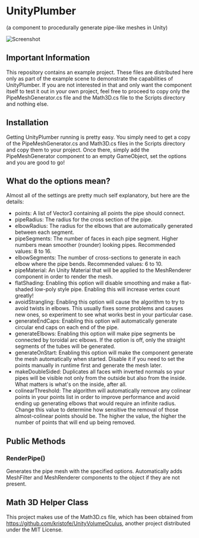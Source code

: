 # UnityPlumber
(a component to procedurally generate pipe-like meshes in Unity)

![Screenshot](https://raw.githubusercontent.com/federicocasares/unity-plumber/master/Preview.png)

## Important Information
This repository contains an example project. These files are distributed here only as part of the example scene to demonstrate the capabilities of UnityPlumber. If you are not interested in that and only want the component itself to test it out in your own project, feel free to proceed to copy only the PipeMeshGenerator.cs file and the Math3D.cs file to the Scripts directory and nothing else.

## Installation
Getting UnityPlumber running is pretty easy. You simply need to get a copy of the PipeMeshGenerator.cs and Math3D.cs files in the Scripts directory and copy them to your project. Once there, simply add the PipeMeshGenerator component to an empty GameObject, set the options and you are good to go!

## What do the options mean?
Almost all of the settings are pretty much self explanatory, but here are the details:

* points: A list of Vector3 containing all points the pipe should connect.
* pipeRadius: The radius for the cross section of the pipe.
* elbowRadius: The radius for the elbows that are automatically generated between each segment.
* pipeSegments: The number of faces in each pipe segment. Higher numbers mean smoother (rounder) looking pipes. Recommended values: 8 to 16.
* elbowSegments: The number of cross-sections to generate in each elbow where the pipe bends. Recommended values: 6 to 10.
* pipeMaterial: An Unity Material that will be applied to the MeshRenderer component in order to render the mesh.
* flatShading: Enabling this option will disable smoothing and make a flat-shaded low-poly style pipe. Enabling this will increase vertex count greatly!
* avoidStrangling: Enabling this option will cause the algorithm to try to avoid twists in elbows. This usually fixes some problems and causes new ones, so experiment to see what works best in your particular case.
* generateEndCaps: Enabling this option will automatically generate circular end caps on each end of the pipe.
* generateElbows: Enabling this option will make pipe segments be connected by toroidal arc elbows. If the option is off, only the straight segments of the tubes will be generated.
* generateOnStart: Enabling this option will make the component generate the mesh automatically when started. Disable it if you need to set the points manually in runtime first and generate the mesh later.
* makeDoubleSided: Duplicates all faces with inverted normals so your pipes will be visible not only from the outside but also from the inside. What matters is what's on the inside, after all.
* colinearThreshold: The algorithm will automatically remove any colinear points in your points list in order to improve performance and avoid ending up generating elbows that would require an infinite radius. Change this value to determine how sensitive the removal of those almost-colinear points should be. The higher the value, the higher the number of points that will end up being removed.

## Public Methods

### RenderPipe()
Generates the pipe mesh with the specified options. Automatically adds MeshFilter and MeshRenderer components to the object if they are not present.

## Math 3D Helper Class

This project makes use of the Math3D.cs file, which has been obtained from https://github.com/kristofe/UnityVolumeOculus, another project distributed under the MIT License.
